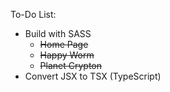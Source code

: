 To-Do List:
- Build with SASS
  - ~~Home Page~~
  - ~~Happy Worm~~
  - ~~Planet Crypton~~
- Convert JSX to TSX (TypeScript)
